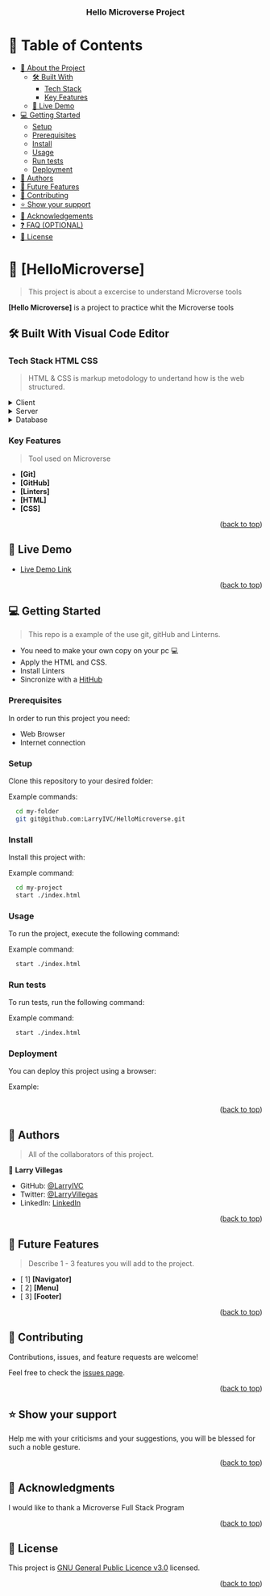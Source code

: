<!-- Project for module 1 day 2 -->
<a name="readme-top"></a>

<div align="center">
  <h3><b>Hello Microverse Project</b></h3>

</div>

<!-- TABLE OF CONTENTS -->

# 📗 Table of Contents 

- [📖 About the Project](#about-project)
  - [🛠 Built With](#built-with)
    - [Tech Stack](#tech-stack)
    - [Key Features](#key-features)
  - [🚀 Live Demo](#live-demo)
- [💻 Getting Started](#getting-started)
  - [Setup](#setup)
  - [Prerequisites](#prerequisites)
  - [Install](#install)
  - [Usage](#usage)
  - [Run tests](#run-tests)
  - [Deployment](#triangular_flag_on_post-deployment)
- [👥 Authors](#authors)
- [🔭 Future Features](#future-features)
- [🤝 Contributing](#contributing)
- [⭐️ Show your support](#support)
- [🙏 Acknowledgements](#acknowledgements)
- [❓ FAQ (OPTIONAL)](#faq)
- [📝 License](#license)

<!-- PROJECT DESCRIPTION -->

# 📖 [HelloMicroverse] <a name="about-project"></a>

> This project is about a excercise to understand Microverse tools

**[Hello Microverse]** is a project to practice whit the Microverse tools

## 🛠 Built With <a name="built-with">Visual Code Editor</a>

### Tech Stack <a name="tech-stack">HTML CSS</a>

> HTML & CSS is markup metodology to undertand how is the web structured.

<details>
  <summary>Client</summary>
  <ul>
    <li><a href="https://code.visualstudio.com/">Visual Code Editor</a></li>
  </ul>
</details>

<details>
  <summary>Server</summary>
  <ul>
    <li><a href="https://www.w3.org/standards/">Client PC - Web Browser</a></li>
  </ul>
</details>

<details>
<summary>Database</summary>
  <ul>
    <li><a href="https://www.w3.org/standards/">No Database requiered</a></li>
  </ul>
</details>
<!-- Features -->

### Key Features <a name="key-features"></a>

> Tool used on Microverse

- **[Git]**
- **[GitHub]**
- **[Linters]**
- **[HTML]**
- **[CSS]**

<p align="right">(<a href="#readme-top">back to top</a>)</p>

<!-- LIVE DEMO -->

## 🚀 Live Demo <a name="live-demo"></a>

- [Live Demo Link](https://larryivc.github.io/HelloMicroverse/)

<p align="right">(<a href="#readme-top">back to top</a>)</p>

<!-- GETTING STARTED -->

## 💻 Getting Started <a name="getting-started"></a>

> This repo is a example of the use git, gitHub and Linterns.

  - You need to make your own copy on your pc 💻
  - Apply the HTML and CSS.
  - Install Linters
  - Sincronize with a <a href="https://github.com/">HitHub</a> 

### Prerequisites

In order to run this project you need:

  - Web Browser
  - Internet connection

### Setup

Clone this repository to your desired folder:


Example commands:

```sh
  cd my-folder
  git git@github.com:LarryIVC/HelloMicroverse.git
```
### Install

Install this project with:

Example command:

```sh
  cd my-project
  start ./index.html
```
### Usage

To run the project, execute the following command:


Example command:

```sh
  start ./index.html
```
### Run tests

To run tests, run the following command:


Example command:

```sh
  start ./index.html
```
### Deployment

You can deploy this project using a browser:


Example:

```Chrome index.html
```

<p align="right">(<a href="#readme-top">back to top</a>)</p>

<!-- AUTHORS -->

## 👥 Authors <a name="authors"></a>

> All of the collaborators of this project.

👤 **Larry Villegas**

- GitHub: [@LarryIVC](https://github.com/LarryIVC)
- Twitter: [@LarryVillegas](https://twitter.com/LarryVillegas)
- LinkedIn: [LinkedIn](https://www.linkedin.com/in/larry-villegas-26216b259/)

<p align="right">(<a href="#readme-top">back to top</a>)</p>

<!-- FUTURE FEATURES -->

## 🔭 Future Features <a name="future-features"></a>

> Describe 1 - 3 features you will add to the project.

- [ 1] **[Navigator]**
- [ 2] **[Menu]**
- [ 3] **[Footer]**

<p align="right">(<a href="#readme-top">back to top</a>)</p>

<!-- CONTRIBUTING -->

## 🤝 Contributing <a name="contributing"></a>

Contributions, issues, and feature requests are welcome!

Feel free to check the [issues page](https://github.com/LarryIVC/HelloMicroverse/issues).

<p align="right">(<a href="#readme-top">back to top</a>)</p>

<!-- SUPPORT -->

## ⭐️ Show your support <a name="support"></a>

Help me with your criticisms and your suggestions, you will be blessed for such a noble gesture.

<p align="right">(<a href="#readme-top">back to top</a>)</p>

<!-- ACKNOWLEDGEMENTS -->

## 🙏 Acknowledgments <a name="acknowledgements"></a>


I would like to thank a Microverse Full Stack Program

<p align="right">(<a href="#readme-top">back to top</a>)</p>

<!-- LICENSE -->

## 📝 License <a name="license"></a>

This project is [GNU General Public Licence v3.0](./LICENSE.md) licensed.

<p align="right">(<a href="#readme-top">back to top</a>)</p>
